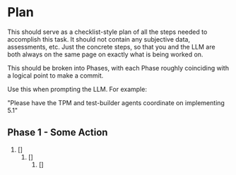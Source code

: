 # <key> Plan

This should serve as a checklist-style plan of all the steps needed to accomplish this task. It should not contain any subjective data, assessments, etc. Just the concrete steps, so that you and the LLM are both always on the same page on exactly what is being worked on.

This should be broken into Phases, with each Phase roughly coinciding with a logical point to make a commit.

Use this when prompting the LLM. For example:

"Please have the TPM and test-builder agents coordinate on implementing 5.1"

## Phase 1 - Some Action

1. []
   1. []
      1. []
